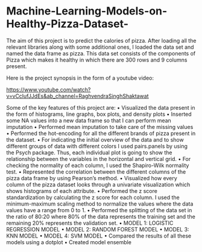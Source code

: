 # Machine-Learning-Models-on-Healthy-Pizza-Dataset-
The aim of this project is to predict the calories of pizza. After loading all the relevant libraries along with some additional ones, I loaded the data set and named the data frame as pizza.  This data set consists of the components of Pizza which makes it healthy in which there are 300 rows and 9 columns present.

Here is the project synopsis in the form of a youtube video: 

https://www.youtube.com/watch?v=vCclufJJdEs&ab_channel=RaghvendraSinghShaktawat

Some of the key features of this project are:
• Visualized the data present in the form of histograms, line graphs, box plots, and density plots
• Inserted some NA values into a new data frame so that I can perform mean imputation
• Performed mean imputation to take care of the missing values
• Performed the hot-encoding for all the different brands of pizza present in the dataset.
• For indicating the initial overview of the data and to show different groups of data with different colors I used pairs.panels by using the Psych package. Thus, each individual plot is going to show the relationship between the variables in the horizontal and vertical grid.
• For checking the normality of each column, I used the Shapiro-Wilk normality test.
• Represented the correlation between the different columns of the pizza data frame by using Pearson’s method.
• Visualized how every column of the pizza dataset looks through a univariate visualization which shows histograms of each attribute.
• Performed the z score standardization by calculating the z score for each column. I used the minimum-maximum scaling method to normalize the values where the data values have a range from 0 to 1.
• Performed the splitting of the data set in the ratio of 80:20 where 80% of the data represents the training set and the remaining 20% represents the validation set.
• MODEL 1: LOGISTIC REGRESSION MODEL
• MODEL 2: RANDOM FOREST MODEL
• MODEL 3: KNN MODEL
• MODEL 4: SVM MODEL
• Compared the results of all these models using a dotplot
• Created model ensemble
